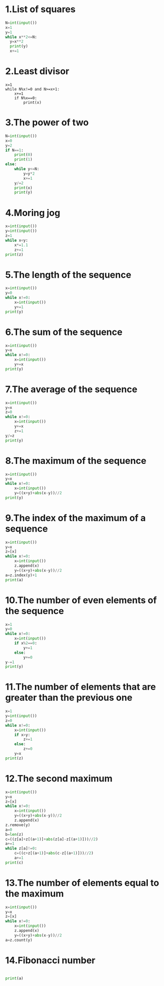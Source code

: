 # 1.List of squares

```.py
N=int(input())
x=1
y=1
while x**2<=N:
  y=x**2
  print(y)
  x+=1
```

# 2.Least divisor

```.pyN=int(input())
x=1
while N%x!=0 and N>=x+1:
    x+=1
    if N%x==0:
        print(x)
```

# 3.The power of two

```.py
N=int(input())
x=0
y=2
if N==1:
    print(0)
    print(1)
else:
    while y<=N:
        y=y*2
        x+=1
    y/=2
    print(x)
    print(y)
```

# 4.Moring jog

```.py
x=int(input())
y=int(input())
z=1
while x<y:
    x*=1.1
    z+=1
print(z)
```

# 5.The length of the sequence

```.py
x=int(input())
y=0
while x!=0:
    x=int(input())
    y+=1
print(y)
```

# 6.The sum of the sequence

```.py
x=int(input())
y=x
while x!=0:
    x=int(input())
    y+=x
print(y)
```

# 7.The average of the sequence

```.py
x=int(input())
y=x
z=0
while x!=0:
    x=int(input())
    y+=x
    z+=1
y/=z
print(y)
```

# 8.The maximum of the sequence

```.py
x=int(input())
y=x
while x!=0:
    x=int(input())
    y=((x+y)+abs(x-y))//2
print(y)
```

# 9.The index of the maximum of a sequence

```.py
x=int(input())
y=x
z=[x]
while x!=0:
    x=int(input())
    z.append(x)
    y=((x+y)+abs(x-y))//2
a=z.index(y)+1
print(a)
```

# 10.The number of even elements of the sequence

```.py
x=1
y=0
while x!=0:
    x=int(input())
    if x%2==0:
        y+=1
    else:
        y+=0
y-=1
print(y)
```

# 11.The number of elements that are greater than the previous one

```.py
x=1
y=int(input())
z=0
while x!=0:
    x=int(input())
    if x>y:
        z+=1
    else:
        z+=0
    y=x
print(z)
```

# 12.The second maximum

```.py
x=int(input())
y=x
z=[x]
while x!=0:
    x=int(input())
    y=((x+y)+abs(x-y))//2
    z.append(x)
z.remove(y)
a=0
b=len(z)
c=((z[a]+z[(a+1)]+abs(z[a]-z[(a+1)]))//2)
a+=1
while z[a]!=0:
    c=((c+z[(a+1)]+abs(c-z[(a+1)]))//2)
    a+=1
print(c)
```

# 13.The number of elements equal to the maximum

```.py
x=int(input())
y=x
z=[x]
while x!=0:
    x=int(input())
    z.append(x)
    y=((x+y)+abs(x-y))//2
a=z.count(y)
```

# 14.Fibonacci number

```.py

print(a)
